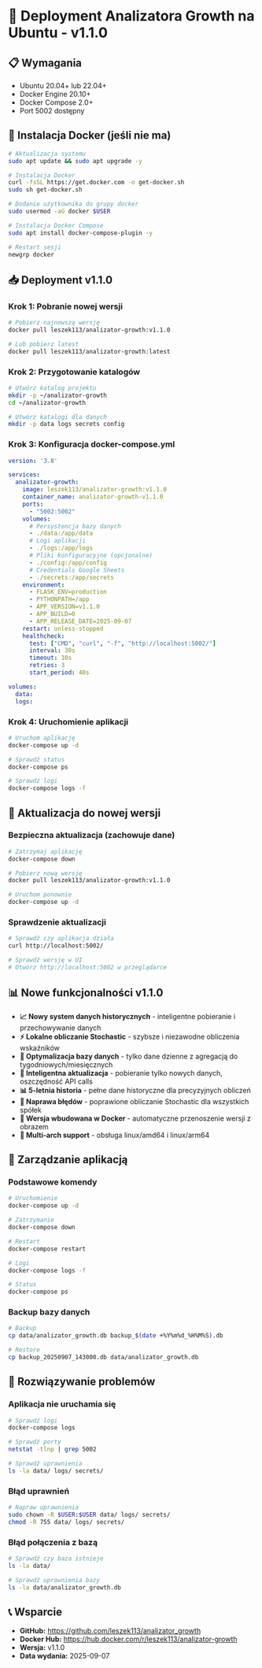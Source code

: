# 🐳 Deployment Analizatora Growth na Ubuntu - v1.1.0

## 📋 Wymagania

- Ubuntu 20.04+ lub 22.04+
- Docker Engine 20.10+
- Docker Compose 2.0+
- Port 5002 dostępny

## 🚀 Instalacja Docker (jeśli nie ma)

```bash
# Aktualizacja systemu
sudo apt update && sudo apt upgrade -y

# Instalacja Docker
curl -fsSL https://get.docker.com -o get-docker.sh
sudo sh get-docker.sh

# Dodanie użytkownika do grupy docker
sudo usermod -aG docker $USER

# Instalacja Docker Compose
sudo apt install docker-compose-plugin -y

# Restart sesji
newgrp docker
```

## 📥 Deployment v1.1.0

### Krok 1: Pobranie nowej wersji
```bash
# Pobierz najnowszą wersję
docker pull leszek113/analizator-growth:v1.1.0

# Lub pobierz latest
docker pull leszek113/analizator-growth:latest
```

### Krok 2: Przygotowanie katalogów
```bash
# Utwórz katalog projektu
mkdir -p ~/analizator-growth
cd ~/analizator-growth

# Utwórz katalogi dla danych
mkdir -p data logs secrets config
```

### Krok 3: Konfiguracja docker-compose.yml
```yaml
version: '3.8'

services:
  analizator-growth:
    image: leszek113/analizator-growth:v1.1.0
    container_name: analizator-growth-v1.1.0
    ports:
      - "5002:5002"
    volumes:
      # Persystencja bazy danych
      - ./data:/app/data
      # Logi aplikacji
      - ./logs:/app/logs
      # Pliki konfiguracyjne (opcjonalne)
      - ./config:/app/config
      # Credentials Google Sheets
      - ./secrets:/app/secrets
    environment:
      - FLASK_ENV=production
      - PYTHONPATH=/app
      - APP_VERSION=v1.1.0
      - APP_BUILD=0
      - APP_RELEASE_DATE=2025-09-07
    restart: unless-stopped
    healthcheck:
      test: ["CMD", "curl", "-f", "http://localhost:5002/"]
      interval: 30s
      timeout: 10s
      retries: 3
      start_period: 40s

volumes:
  data:
  logs:
```

### Krok 4: Uruchomienie aplikacji
```bash
# Uruchom aplikację
docker-compose up -d

# Sprawdź status
docker-compose ps

# Sprawdź logi
docker-compose logs -f
```

## 🔄 Aktualizacja do nowej wersji

### Bezpieczna aktualizacja (zachowuje dane)
```bash
# Zatrzymaj aplikację
docker-compose down

# Pobierz nową wersję
docker pull leszek113/analizator-growth:v1.1.0

# Uruchom ponownie
docker-compose up -d
```

### Sprawdzenie aktualizacji
```bash
# Sprawdź czy aplikacja działa
curl http://localhost:5002/

# Sprawdź wersję w UI
# Otwórz http://localhost:5002 w przeglądarce
```

## 📊 Nowe funkcjonalności v1.1.0

- **📈 Nowy system danych historycznych** - inteligentne pobieranie i przechowywanie danych
- **⚡ Lokalne obliczanie Stochastic** - szybsze i niezawodne obliczenia wskaźników
- **💾 Optymalizacja bazy danych** - tylko dane dzienne z agregacją do tygodniowych/miesięcznych
- **🔄 Inteligentna aktualizacja** - pobieranie tylko nowych danych, oszczędność API calls
- **📊 5-letnia historia** - pełne dane historyczne dla precyzyjnych obliczeń
- **🐛 Naprawa błędów** - poprawione obliczanie Stochastic dla wszystkich spółek
- **🐳 Wersja wbudowana w Docker** - automatyczne przenoszenie wersji z obrazem
- **🔧 Multi-arch support** - obsługa linux/amd64 i linux/arm64

## 🔧 Zarządzanie aplikacją

### Podstawowe komendy
```bash
# Uruchomienie
docker-compose up -d

# Zatrzymanie
docker-compose down

# Restart
docker-compose restart

# Logi
docker-compose logs -f

# Status
docker-compose ps
```

### Backup bazy danych
```bash
# Backup
cp data/analizator_growth.db backup_$(date +%Y%m%d_%H%M%S).db

# Restore
cp backup_20250907_143000.db data/analizator_growth.db
```

## 🚨 Rozwiązywanie problemów

### Aplikacja nie uruchamia się
```bash
# Sprawdź logi
docker-compose logs

# Sprawdź porty
netstat -tlnp | grep 5002

# Sprawdź uprawnienia
ls -la data/ logs/ secrets/
```

### Błąd uprawnień
```bash
# Napraw uprawnienia
sudo chown -R $USER:$USER data/ logs/ secrets/
chmod -R 755 data/ logs/ secrets/
```

### Błąd połączenia z bazą
```bash
# Sprawdź czy baza istnieje
ls -la data/

# Sprawdź uprawnienia bazy
ls -la data/analizator_growth.db
```

## 📞 Wsparcie

- **GitHub:** https://github.com/leszek113/analizator_growth
- **Docker Hub:** https://hub.docker.com/r/leszek113/analizator-growth
- **Wersja:** v1.1.0
- **Data wydania:** 2025-09-07
